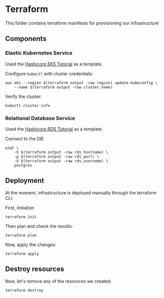 # Terraform

This folder contains terraform manifests for provisioning our infrastructure

## Components

### Elastic Kubernetes Service

Used the [Hashicorp EKS Tutorial](https://developer.hashicorp.com/terraform/tutorials/kubernetes/eks) as a template.

Configure `kubectl` with cluster credentials:

```shell
aws eks --region $(terraform output -raw region) update-kubeconfig \
    --name $(terraform output -raw cluster_name)
```

Verify the cluster:

```shell
kubectl cluster-info
```

### Relational Database Service

Used the [Hashicorp RDS Tutorial](https://developer.hashicorp.com/terraform/tutorials/aws/aws-rds) as a template.

Connect to the DB:

```shell
psql \
    -h $(terraform output -raw rds_hostname) \
    -p $(terraform output -raw rds_port) \
    -U $(terraform output -raw rds_username) \
    postgres
```

## Deployment

At the moment, infrastructure is deployed manually through the terraform CLI.

First, Initialize:

```shell
terraform init
```

Then plan and check the results:

```shell
terraform plan
```

Now, apply the changes:

```shell
terraform apply
```

## Destroy resources

Now, let's remove any of the resources we created:

```shell
terraform destroy
```
